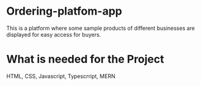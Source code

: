 # Ordering-platfom-app
This is a platform where some sample products of different businesses are displayed for easy access for buyers. 

# What is needed for the Project
HTML, CSS, Javascript, Typescrript, MERN
